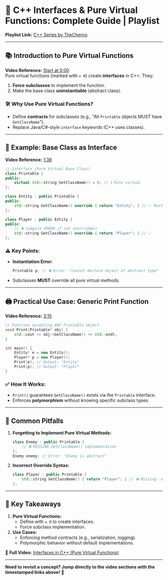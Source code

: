 # 🎥 C++ Interfaces & Pure Virtual Functions: Complete Guide | Playlist  
**Playlist Link:** [C++ Series by TheCherno](https://www.youtube.com/watch?v=9RJTQmK0YPI&list=PLlrATfBNZ98dudnM48yfGUldqGD0S4FFb&index=10)  

---

## 📚 **Introduction to Pure Virtual Functions**  
**Video Reference:** [Start at 0:00](https://youtu.be/UWAdd13EfM8?t=0)  
Pure virtual functions (marked with `= 0`) create **interfaces** in C++. They:  
1. **Force subclasses** to implement the function.  
2. Make the base class **uninstantiable** (abstract class).  

### 🛠️ **Why Use Pure Virtual Functions?**  
- Define **contracts** for subclasses (e.g., "All `Printable` objects MUST have `GetClassName`").  
- Replace Java/C#-style `interface` keywords (C++ uses classes).  

---

## 🧩 **Example: Base Class as Interface**  
**Video Reference:** [1:38](https://youtu.be/UWAdd13EfM8?t=98)  
```cpp  
// Interface (Pure Virtual Base Class)  
class Printable {  
public:  
    virtual std::string GetClassName() = 0; // ❗ Pure virtual  
};  

class Entity : public Printable {  
public:  
    std::string GetClassName() override { return "Entity"; } // ✅ Must implement  
};  

class Player : public Entity {  
public:  
    // ❌ Compile ERROR if not overridden!  
    std::string GetClassName() override { return "Player"; } // ✅  
};  
```  

### ⚠️ **Key Points:**  
- **Instantiation Error:**  
  ```cpp  
  Printable p; // ❌ Error: "Cannot declare object of abstract type"  
  ```  
- Subclasses **MUST** override all pure virtual methods.  

---

## 🖨️ **Practical Use Case: Generic Print Function**  
**Video Reference:** [3:15](https://youtu.be/UWAdd13EfM8?t=195)  
```cpp  
// Function accepting ANY Printable object  
void Print(Printable* obj) {  
    std::cout << obj->GetClassName() << std::endl;  
}  

int main() {  
    Entity* e = new Entity();  
    Player* p = new Player();  
    Print(e); // Output: "Entity"  
    Print(p); // Output: "Player"  
}  
```  

### ✅ **How It Works:**  
- `Print()` guarantees `GetClassName()` exists via the `Printable` interface.  
- Enforces **polymorphism** without knowing specific subclass types.  

---

## 🚫 **Common Pitfalls**  
1. **Forgetting to Implement Pure Virtual Methods:**  
   ```cpp  
   class Enemy : public Printable {  
       // ❌ MISSING GetClassName() implementation  
   };  
   Enemy enemy; // Error: "Enemy is abstract"  
   ```  

2. **Incorrect Override Syntax:**  
   ```cpp  
   class Player : public Printable {  
       std::string GetClassName() { return "Player"; } // ❌ Missing 'override'  
   };  
   ```  

---

## 📌 **Key Takeaways**  
1. **Pure Virtual Functions:**  
   - Define with `= 0` to create interfaces.  
   - Force subclass implementation.  
2. **Use Cases:**  
   - Enforcing method contracts (e.g., serialization, logging).  
   - Polymorphic behavior without default implementations.  

🔗 **Full Video:** [Interfaces in C++ (Pure Virtual Functions)](https://youtu.be/UWAdd13EfM8)  

--- 

**Need to revisit a concept? Jump directly to the video sections with the timestamped links above!** 🚀  
